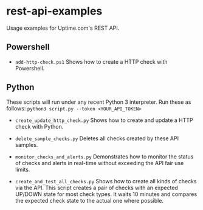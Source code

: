 # rest-api-examples
Usage examples for Uptime.com's REST API.


## Powershell

- `add-http-check.ps1`
  Shows how to create a HTTP check with Powershell.


## Python
These scripts will run under any recent Python 3 interpreter.
Run these as follows: `python3 script.py --token <YOUR_API_TOKEN>`

- `create_update_http_check.py`
  Shows how to create and update a HTTP check with Python.

- `delete_sample_checks.py`
  Deletes all checks created by these API samples.

- `monitor_checks_and_alerts.py`
  Demonstrates how to monitor the status of checks and alerts in real-time
  without exceeding the API fair use limits.

- `create_and_test_all_checks.py`
  Shows how to create all kinds of checks via the API. This script creates a pair of
  checks with an expected UP/DOWN state for most check types. It waits 10 minutes and
  compares the expected check state to the actual one where possible.
